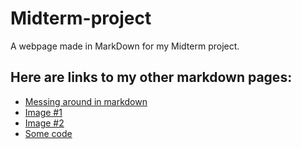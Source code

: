 # Midterm-project
A webpage made in MarkDown for my Midterm project.

## Here are links to my other markdown pages:
* [Messing around in markdown](https://github.com/MichaelKeeney/Midterm-project/blob/main/Messing%20around%20in%20markdown.md)
* [Image #1](https://github.com/MichaelKeeney/Midterm-project/blob/main/Image%20%231.md)
* [Image #2]()
* [Some code]()
